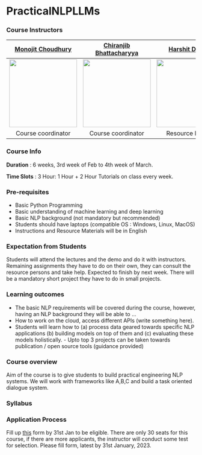 # PracticalNLPLLMs

### Course Instructors



[Monojit Choudhury](https://www.microsoft.com/en-us/research/people/monojitc/)            |  [Chiranjib Bhattacharyya](https://eecs.iisc.ac.in/people/chiranjib-bhattacharyya/) | [Harshit Diddee](https://harshitadd.netlify.app/) | [Kabir Ahuja](https://kabirahuja2431.github.io/)
:-------------------------:|:-------------------------:|:-------------------------:|:-------------------------:
<img src="https://www.microsoft.com/en-us/research/wp-content/uploads/2017/09/avatar_user_32996_1505190495-180x180.jpg" width="180" height="180" /> | <img src="https://eecs.iisc.ac.in/wp-content/uploads/2019/11/chiru-300x270.jpg" width="180" height="180" /> | <img src="https://pbs.twimg.com/profile_images/1201512246301454336/qnbIrxxA_400x400.jpg" height="180" /> | <img src="https://kabirahuja2431.github.io/images/profile_pic.jpeg" height="180" />
Course coordinator | Course coordinator | Resource Person | Resource Person

### Course Info 
**Duration** :  6 weeks, 3rd week of Feb to 4th week of March.

**Time Slots** : 3 Hour: 1 Hour + 2 Hour Tutorials on class every week. 

### Pre-requisites 
- Basic Python Programming 
- Basic understanding of machine learning and deep learning
- Basic NLP background (not mandatory but recommended) 
- Students should have laptops (compatible OS : Windows, Linux, MacOS) 
- Instructions and Resource Materials will be in English


### Expectation from Students
Students will attend the lectures and the demo and do it with instructors. Remaining assignments they have to do on their own, they can consult the resource persons and take help. Expected to finish by next week. There will be a mandatory short project they have to do in small projects. 


### Learning outcomes

- The basic NLP requirements will be covered during the course, however, having an NLP background they will be able to ...
- How to work on the cloud, access different APIs (write something here). 
- Students will learn how to (a) process data geared towards specific NLP applications (b) building models on top of them and (c) evaluating these models holistically.  - Upto top 3 projects can be taken towards publication / open source tools (guidance provided) 

### Course overview 

Aim of the course is to give students to build practical engineering NLP systems. We will work with frameworks like A,B,C and build a task oriented dialogue system.  

### Syllabus 

### Application Process

Fill up  [this](https://forms.office.com/r/2ASevrXWWa) form by 31st Jan to be eligible. There are only 30 seats for this course, if there are more applicants, the instructor will conduct some test for selection. Please fill form, latest by 31st January, 2023. 
